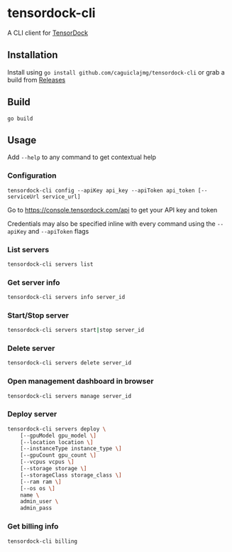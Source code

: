 # tensordock-cli

A CLI client for [TensorDock](https://tensordock.com)

## Installation

Install using `go install github.com/caguiclajmg/tensordock-cli` or grab a build from [Releases](https://github.com/caguiclajmg/tensordock-cli/releases)

## Build

```
go build
```

## Usage

Add `--help` to any command to get contextual help

### Configuration

```
tensordock-cli config --apiKey api_key --apiToken api_token [--serviceUrl service_url]
```

Go to https://console.tensordock.com/api to get your API key and token

Credentials may also be specified inline with every command using the `--apiKey` and `--apiToken` flags

### List servers

```sh
tensordock-cli servers list
```

### Get server info

```sh
tensordock-cli servers info server_id
```

### Start/Stop server

```sh
tensordock-cli servers start|stop server_id
```

### Delete server

```sh
tensordock-cli servers delete server_id
```

### Open management dashboard in browser

```sh
tensordock-cli servers manage server_id
```

### Deploy server

```sh
tensordock-cli servers deploy \
    [--gpuModel gpu_model \]
    [--location location \]
    [--instanceType instance_type \]
    [--gpuCount gpu_count \]
    [--vcpus vcpus \]
    [--storage storage \]
    [--storageClass storage_class \]
    [--ram ram \]
    [--os os \]
    name \
    admin_user \
    admin_pass
```

### Get billing info

```sh
tensordock-cli billing
```